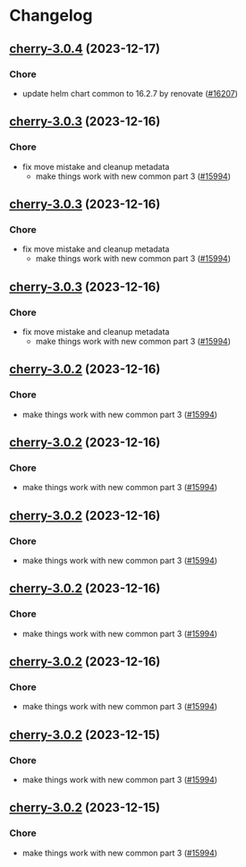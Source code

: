 # Changelog



## [cherry-3.0.4](https://github.com/truecharts/charts/compare/cherry-3.0.3...cherry-3.0.4) (2023-12-17)

### Chore

- update helm chart common to 16.2.7 by renovate ([#16207](https://github.com/truecharts/charts/issues/16207))
  
  


## [cherry-3.0.3](https://github.com/truecharts/charts/compare/cherry-2.0.12...cherry-3.0.3) (2023-12-16)

### Chore

- fix move mistake and cleanup metadata
  - make things work with new common part 3 ([#15994](https://github.com/truecharts/charts/issues/15994))
  
  


## [cherry-3.0.3](https://github.com/truecharts/charts/compare/cherry-2.0.12...cherry-3.0.3) (2023-12-16)

### Chore

- fix move mistake and cleanup metadata
  - make things work with new common part 3 ([#15994](https://github.com/truecharts/charts/issues/15994))
  
  


## [cherry-3.0.3](https://github.com/truecharts/charts/compare/cherry-2.0.12...cherry-3.0.3) (2023-12-16)

### Chore

- fix move mistake and cleanup metadata
  - make things work with new common part 3 ([#15994](https://github.com/truecharts/charts/issues/15994))
  
  


## [cherry-3.0.2](https://github.com/truecharts/charts/compare/cherry-2.0.12...cherry-3.0.2) (2023-12-16)

### Chore

- make things work with new common part 3 ([#15994](https://github.com/truecharts/charts/issues/15994))
  
  


## [cherry-3.0.2](https://github.com/truecharts/charts/compare/cherry-2.0.12...cherry-3.0.2) (2023-12-16)

### Chore

- make things work with new common part 3 ([#15994](https://github.com/truecharts/charts/issues/15994))
  
  


## [cherry-3.0.2](https://github.com/truecharts/charts/compare/cherry-2.0.12...cherry-3.0.2) (2023-12-16)

### Chore

- make things work with new common part 3 ([#15994](https://github.com/truecharts/charts/issues/15994))
  
  


## [cherry-3.0.2](https://github.com/truecharts/charts/compare/cherry-2.0.12...cherry-3.0.2) (2023-12-16)

### Chore

- make things work with new common part 3 ([#15994](https://github.com/truecharts/charts/issues/15994))
  
  


## [cherry-3.0.2](https://github.com/truecharts/charts/compare/cherry-2.0.12...cherry-3.0.2) (2023-12-16)

### Chore

- make things work with new common part 3 ([#15994](https://github.com/truecharts/charts/issues/15994))
  
  


## [cherry-3.0.2](https://github.com/truecharts/charts/compare/cherry-2.0.12...cherry-3.0.2) (2023-12-15)

### Chore

- make things work with new common part 3 ([#15994](https://github.com/truecharts/charts/issues/15994))
  
  


## [cherry-3.0.2](https://github.com/truecharts/charts/compare/cherry-2.0.12...cherry-3.0.2) (2023-12-15)

### Chore

- make things work with new common part 3 ([#15994](https://github.com/truecharts/charts/issues/15994))
  
  
